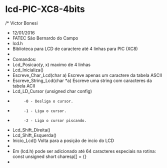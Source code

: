 # lcd-PIC-XC8-4bits

/* Victor Bonesi
 * 12/01/2016
 * FATEC São Bernardo do Campo
 * lcd.h
 * Biblioteca para LCD de caractere até 4 linhas para PIC (XC8)
 * 
 * Comandos:
 *   Lcd_Posicao(y, x) maximo de 4 linhas
 *   Lcd_Inicializa()
 *   Escreve_Char_Lcd(char a) Escreve apenas um caractere da tabela ASCII
 *   Escreve_String_Lcd(char *a) Escreve uma string com caracteres da tabela ACII
 *   Lcd_LD_Cursor (unsigned char config)
 *          -0 - Desliga o cursor.
 *          -1 - Liga o cursor.
 *          -2 - Liga o cursor piscando.
 *   Lcd_Shift_Direita()
 *   Lcd_Shift_Esquerda()
 *   Inicio_Lcd()  Volta para a posição de incio do LCD
 *
 * Em (lcd.h) pode ser adicionado até 64 caracteres especiais na rotina: const unsigned short charesp[] = {} 
 *
